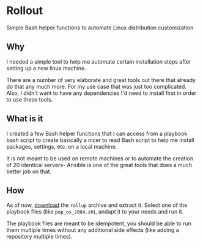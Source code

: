 # Rollout

Simple Bash helper functions to automate Linux distribution customization

## Why

I needed a simple tool to help me automate certain installation steps after setting up a new linux machine.

There are a number of very elaborate and great tools out there that already do that any much more. For my use case that was just too complicated. Also, I didn't want to have any dependencies I'd need to install first in order to use these tools.

## What is it

I created a few Bash helper functions that I can access from a playbook bash script to create basically a nicer to read Bash script to help me install packages, settings, etc. on a local machine.

It is not meant to be used on remote machines or to automate the creation of 20 identical servers- Ansible is one of the great tools that does a much better job on that.

## How

As of now, [download](https://github.com/tuhlmann/rollout/archive/main.zip) the `rollup` archive and extract it.
Select one of the playbook files (like `pop_os_2004.sh`), andapt it to your needs and run it.

The playbook files are meant to be idempotent, you should be able to run them multiple times without any additional side effects (like adding a repository multiple times).